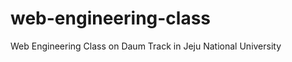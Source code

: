 web-engineering-class
=====================

Web Engineering Class on Daum Track in Jeju National University
